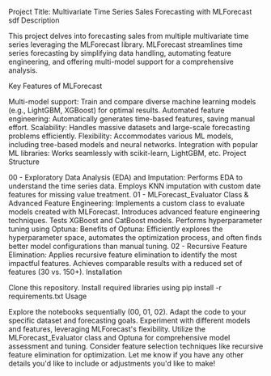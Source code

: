 Project Title: Multivariate Time Series Sales Forecasting with MLForecast
sdf
Description

This project delves into forecasting sales from multiple multivariate time series leveraging the MLForecast library. MLForecast streamlines time series forecasting by simplifying data handling, automating feature engineering, and offering multi-model support for a comprehensive analysis.

Key Features of MLForecast

Multi-model support: Train and compare diverse machine learning models (e.g., LightGBM, XGBoost) for optimal results.
Automated feature engineering: Automatically generates time-based features, saving manual effort.
Scalability: Handles massive datasets and large-scale forecasting problems efficiently.
Flexibility: Accommodates various ML models, including tree-based models and neural networks.
Integration with popular ML libraries: Works seamlessly with scikit-learn, LightGBM, etc.
Project Structure

00 - Exploratory Data Analysis (EDA) and Imputation:
Performs EDA to understand the time series data.
Employs KNN imputation with custom date features for missing value treatment.
01 - MLForecast_Evaluator Class & Advanced Feature Engineering:
Implements a custom class to evaluate models created with MLForecast.
Introduces advanced feature engineering techniques.
Tests XGBoost and CatBoost models.
Performs hyperparameter tuning using Optuna:
Benefits of Optuna: Efficiently explores the hyperparameter space, automates the optimization process, and often finds better model configurations than manual tuning.
02 - Recursive Feature Elimination:
Applies recursive feature elimination to identify the most impactful features.
Achieves comparable results with a reduced set of features (30 vs. 150+).
Installation

Clone this repository.
Install required libraries using pip install -r requirements.txt
Usage

Explore the notebooks sequentially (00, 01, 02).
Adapt the code to your specific dataset and forecasting goals.
Experiment with different models and features, leveraging MLForecast's flexibility.
Utilize the MLForecast_Evaluator class and Optuna for comprehensive model assessment and tuning.
Consider feature selection techniques like recursive feature elimination for optimization.
Let me know if you have any other details you'd like to include or adjustments you'd like to make!